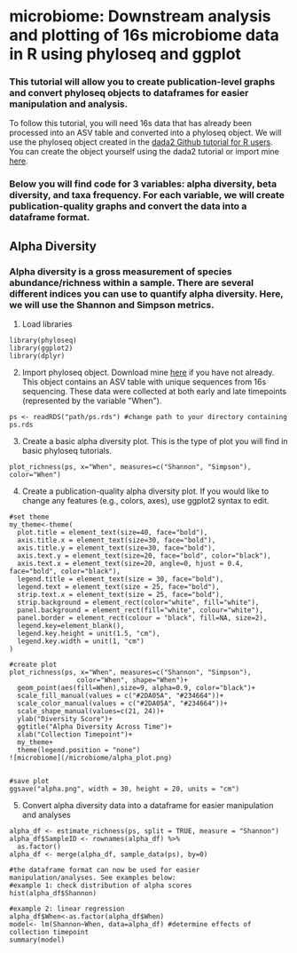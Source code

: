 # microbiome: Downstream analysis and plotting of 16s microbiome data in R using phyloseq and ggplot
### This tutorial will allow you to create publication-level graphs and convert phyloseq objects to dataframes for easier manipulation and analysis.

To follow this tutorial, you will need 16s data that has already been processed into an ASV table and converted into a phyloseq object. We will use the phyloseq object created in the [dada2 Github tutorial for R users](https://benjjneb.github.io/dada2/tutorial.html). You can create the object yourself using the dada2 tutorial or import mine [here](https://github.com/mfrankz/microbiome/blob/main/ps.rds). 

### Below you will find code for 3 variables: alpha diversity, beta diversity, and taxa frequency. For each variable, we will create publication-quality graphs and convert the data into a dataframe format.


## Alpha Diversity 
### Alpha diversity is a gross measurement of species abundance/richness within a sample. There are several different indices you can use to quantify alpha diversity. Here, we will use the Shannon and Simpson metrics.

1. Load libraries
```
library(phyloseq)
library(ggplot2)
library(dplyr)
```
2. Import phyloseq object. Download mine [here](https://github.com/mfrankz/microbiome/blob/main/ps.rds) if you have not already.
This object contains an ASV table with unique sequences from 16s sequencing. These data were collected at both early and late timepoints (represented by the variable "When"). 
```
ps <- readRDS("path/ps.rds") #change path to your directory containing ps.rds
```

3. Create a basic alpha diversity plot. This is the type of plot you will find in basic phyloseq tutorials.
```
plot_richness(ps, x="When", measures=c("Shannon", "Simpson"), color="When")
```

4. Create a publication-quality alpha diversity plot. If you would like to change any features (e.g., colors, axes), use ggplot2 syntax to edit.
```
#set theme
my_theme<-theme(
  plot.title = element_text(size=40, face="bold"),
  axis.title.x = element_text(size=30, face="bold"),
  axis.title.y = element_text(size=30, face="bold"),
  axis.text.y = element_text(size=20, face="bold", color="black"),
  axis.text.x = element_text(size=20, angle=0, hjust = 0.4, face="bold", color="black"),
  legend.title = element_text(size = 30, face="bold"),
  legend.text = element_text(size = 25, face="bold"),
  strip.text.x = element_text(size = 25, face="bold"), 
  strip.background = element_rect(color="white", fill="white"),
  panel.background = element_rect(fill="white", colour="white"),
  panel.border = element_rect(colour = "black", fill=NA, size=2),
  legend.key=element_blank(),
  legend.key.height = unit(1.5, "cm"),
  legend.key.width = unit(1, "cm")
) 

#create plot
plot_richness(ps, x="When", measures=c("Shannon", "Simpson"), 
                 color="When", shape="When")+   
  geom_point(aes(fill=When),size=9, alpha=0.9, color="black")+
  scale_fill_manual(values = c("#2DA05A", "#234664"))+
  scale_color_manual(values = c("#2DA05A", "#234664"))+
  scale_shape_manual(values=c(21, 24))+
  ylab("Diversity Score")+
  ggtitle("Alpha Diversity Across Time")+ 
  xlab("Collection Timepoint")+
  my_theme+
  theme(legend.position = "none")
![microbiome](/microbiome/alpha_plot.png)


#save plot
ggsave("alpha.png", width = 30, height = 20, units = "cm")
```

5. Convert alpha diversity data into a dataframe for easier manipulation and analyses
```
alpha_df <- estimate_richness(ps, split = TRUE, measure = "Shannon")
alpha_df$SampleID <- rownames(alpha_df) %>%
  as.factor()
alpha_df <- merge(alpha_df, sample_data(ps), by=0)

#the dataframe format can now be used for easier manipulation/analyses. See examples below: 
#example 1: check distribution of alpha scores
hist(alpha_df$Shannon)

#example 2: linear regression
alpha_df$When<-as.factor(alpha_df$When)
model<- lm(Shannon~When, data=alpha_df) #determine effects of collection timepoint
summary(model)
```
